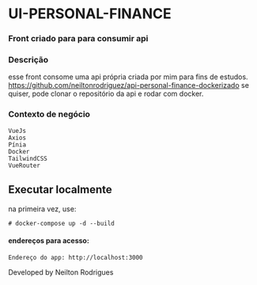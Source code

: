 # UI-PERSONAL-FINANCE
### Front criado para para consumir api

### Descrição
esse front consome uma api própria criada por mim para fins de estudos. https://github.com/neiltonrodriguez/api-personal-finance-dockerizado
se quiser, pode clonar o repositório da api e rodar com docker.

### Contexto de negócio
```
VueJs
Axios
Pínia
Docker
TailwindCSS
VueRouter
```


## Executar localmente
na primeira vez, use:
```
# docker-compose up -d --build
```


#### endereços para acesso:
```
Endereço do app: http://localhost:3000
```

Developed by Neilton Rodrigues